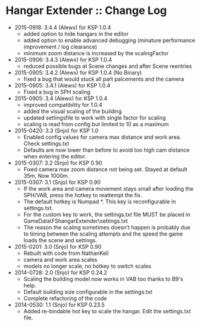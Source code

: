 # Hangar Extender :: Change Log

* 2015-0918: 3.4.4 (Alewx) for KSP 1.0.4
	+ added option to hide hangars in the editor
	+ added option to enable advanced debugging (minature performance improvement / log clearance)
	+ minimum zoom distance is increased by the scalingFactor 
* 2015-0906: 3.4.3 (Alewx) for KSP 1.0.4
	+ reduced possible bugs at Scene changes and after Scene reentries 
* 2015-0905: 3.4.2 (Alewx) for KSP 1.0.4 (No Binary)
	+ fixed a bug that would stuck all part palcements and the camera
* 2015-0905: 3.4.1 (Alewx) for KSP 1.0.4
	+ Fixed a bug in SPH scaling 
* 2015-0905: 3.4 (Alewx) for KSP 1.0.4
	+ improved compatibility for 1.0.4
	+ added the visual scaling of the building
	+ updated settingsfile to work with single factor for scaling
	+ scaling is read from config but limited to 10 as a maximum 
* 2015-0420: 3.3 (Snjo) for KSP 1.0
	+ Enabled config values for camera max distance and work area. Check settings.txt
	+ Defaults are now lower than before to avoid too high cam distance when entering the editor.
* 2015-0307: 3.2 (Snjo) for KSP 0.90
	+ Fixed camera max zoom distance not being set. Stayed at default 35m, Now 1000m.
* 2015-0307: 3.1 (Snjo) for KSP 0.90
	+ If the work area and camera movement stays small after loading the SPH/VAB, press the hotkey to reattempt the fix.
	+ The default hotkey is Numpad *. This key is reconfigurable in settings.txt.
	+ For the custom key to work, the settings.txt file MUST be placed in GameData\FShangarExtender\settings.txt
	+ The reason the scaling sometimes doesn't happen is probably due to timing between the scaling attempts and the speed the game loads the scene and settings.
* 2015-0201: 3.0 (Snjo) for KSP 0.90
	+ Rebuilt with code from NathanKell
	+ camera and work area scales
	+ models no longer scale, no hotkey to switch scales
* 2014-0728: 2.0 (Snjo) for KSP 0.24.2
	+ Scaling the building model now works in VAB too thanks to B9's help.
	+ Default building size configurable in the settings.txt
	+ Complete refactoring of the code 
* 2014-0530: 1.1 (Snjo) for KSP 0.23.5
	+ Added re-bindable hot key to scale the hangar. Edit the settings.txt file.
